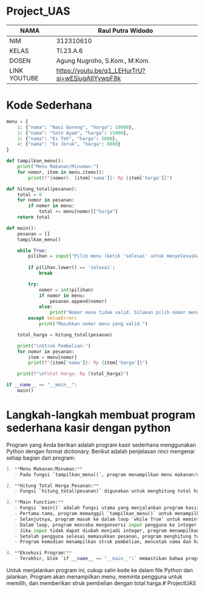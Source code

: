 # Project_UAS

|NAMA   | Raul Putra Widodo |
| --- | --- |
| NIM    | 312310610 |
| KELAS  | TI.23.A.6 |
| DOSEN  | Agung Nugroho, S.Kom., M.Kom. |
| LINK YOUTUBE | https://youtu.be/q1_LEHurTrU?si=wESiugAIIYywpF8k |

# Kode Sederhana
```python
menu = {
    1: {"nama": "Nasi Goreng", "harga": 10000},
    2: {"nama": "Soto Ayam", "harga": 15000},
    3: {"nama": "Es Teh", "harga": 5000},
    4: {"nama": "Es Jeruk", "harga": 6000}
}

def tampilkan_menu():
    print("Menu Makanan/Minuman:")
    for nomor, item in menu.items():
        print(f"{nomor}. {item['nama']}: Rp {item['harga']}")

def hitung_total(pesanan):
    total = 0
    for nomor in pesanan:
        if nomor in menu:
            total += menu[nomor]["harga"]
    return total

def main():
    pesanan = []
    tampilkan_menu()

    while True:
        pilihan = input("Pilih menu (ketik 'selesai' untuk menyelesaikan pesanan): ")
        
        if pilihan.lower() == 'selesai':
            break

        try:
            nomor = int(pilihan)
            if nomor in menu:
                pesanan.append(nomor)
            else:
                print("Nomor menu tidak valid. Silakan pilih nomor menu yang tersedia.")
        except ValueError:
            print("Masukkan nomor menu yang valid.")

    total_harga = hitung_total(pesanan)

    print("\nStruk Pembelian:")
    for nomor in pesanan:
        item = menu[nomor]
        print(f"{item['nama']}: Rp {item['harga']}")

    print(f"\nTotal Harga: Rp {total_harga}")

if __name__ == "__main__":
    main()
```


# Langkah-langkah membuat program sederhana kasir dengan python 
Program yang Anda berikan adalah program kasir sederhana menggunakan Python dengan format dictionary. Berikut adalah penjelasan rinci mengenai setiap bagian dari program:
```python
1. **Menu Makanan/Minuman:**
   - Pada fungsi `tampilkan_menu()`, program menampilkan menu makanan/minuman beserta nomor dan harga menggunakan perulangan `for`.

2. **Hitung Total Harga Pesanan:**
   - Fungsi `hitung_total(pesanan)` digunakan untuk menghitung total harga pesanan. Program melakukan iterasi melalui pesanan yang telah dibuat dan menambahkan harga masing-masing item ke total.

3. **Main Function:**
   - Fungsi `main()` adalah fungsi utama yang menjalankan program kasir.
   - Pertama-tama, program memanggil `tampilkan_menu()` untuk menampilkan opsi menu kepada pengguna.
   - Selanjutnya, program masuk ke dalam loop `while True` untuk meminta pengguna memilih menu. Pengguna dapat memasukkan nomor menu atau mengetik 'selesai' untuk menyelesaikan pesanan.
   - Dalam loop, program mencoba mengonversi input pengguna ke integer. Jika berhasil, itu dianggap sebagai nomor menu, dan program memeriksa apakah nomor menu tersebut valid. Jika valid, nomor menu ditambahkan ke dalam pesanan; jika tidak valid, pesan kesalahan ditampilkan.
   - Jika input tidak dapat diubah menjadi integer, program menampilkan pesan kesalahan.
   - Setelah pengguna selesai memasukkan pesanan, program menghitung total harga menggunakan fungsi `hitung_total(pesanan)`.
   - Program kemudian menampilkan struk pembelian, mencetak nama dan harga setiap item pesanan, dan total harga keseluruhan.

4. **Eksekusi Program:**
   - Terakhir, blok `if __name__ == "__main__":` memastikan bahwa program hanya dijalankan jika script ini dieksekusi langsung (bukan diimpor sebagai modul oleh script lain).
```

Untuk menjalankan program ini, cukup salin kode ke dalam file Python dan jalankan. Program akan menampilkan menu, meminta pengguna untuk memilih, dan memberikan struk pembelian dengan total harga.# ProjectUAS

